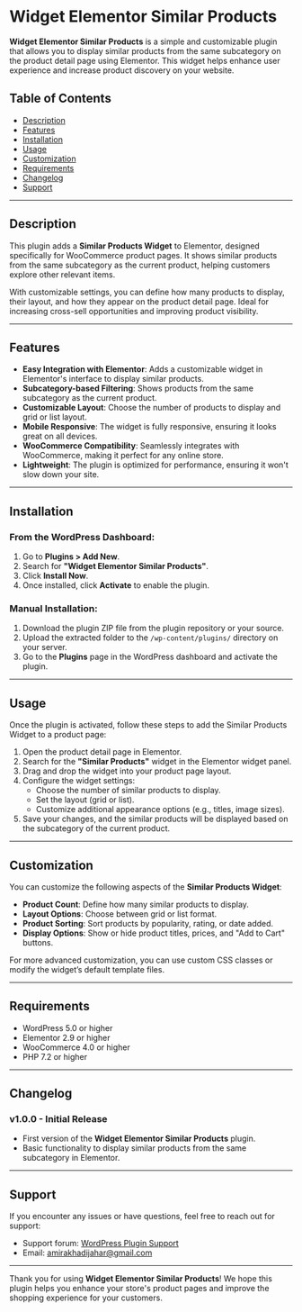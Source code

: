 # Widget Elementor Similar Products

**Widget Elementor Similar Products** is a simple and customizable plugin that allows you to display similar products from the same subcategory on the product detail page using Elementor. This widget helps enhance user experience and increase product discovery on your website.

## Table of Contents

- [Description](#description)
- [Features](#features)
- [Installation](#installation)
- [Usage](#usage)
- [Customization](#customization)
- [Requirements](#requirements)
- [Changelog](#changelog)
- [Support](#support)

---

## Description

This plugin adds a **Similar Products Widget** to Elementor, designed specifically for WooCommerce product pages. It shows similar products from the same subcategory as the current product, helping customers explore other relevant items. 

With customizable settings, you can define how many products to display, their layout, and how they appear on the product detail page. Ideal for increasing cross-sell opportunities and improving product visibility.

---

## Features

- **Easy Integration with Elementor**: Adds a customizable widget in Elementor's interface to display similar products.
- **Subcategory-based Filtering**: Shows products from the same subcategory as the current product.
- **Customizable Layout**: Choose the number of products to display and grid or list layout.
- **Mobile Responsive**: The widget is fully responsive, ensuring it looks great on all devices.
- **WooCommerce Compatibility**: Seamlessly integrates with WooCommerce, making it perfect for any online store.
- **Lightweight**: The plugin is optimized for performance, ensuring it won't slow down your site.

---

## Installation

### From the WordPress Dashboard:

1. Go to **Plugins > Add New**.
2. Search for **"Widget Elementor Similar Products"**.
3. Click **Install Now**.
4. Once installed, click **Activate** to enable the plugin.

### Manual Installation:

1. Download the plugin ZIP file from the plugin repository or your source.
2. Upload the extracted folder to the `/wp-content/plugins/` directory on your server.
3. Go to the **Plugins** page in the WordPress dashboard and activate the plugin.

---

## Usage

Once the plugin is activated, follow these steps to add the Similar Products Widget to a product page:

1. Open the product detail page in Elementor.
2. Search for the **"Similar Products"** widget in the Elementor widget panel.
3. Drag and drop the widget into your product page layout.
4. Configure the widget settings:
   - Choose the number of similar products to display.
   - Set the layout (grid or list).
   - Customize additional appearance options (e.g., titles, image sizes).
5. Save your changes, and the similar products will be displayed based on the subcategory of the current product.

---

## Customization

You can customize the following aspects of the **Similar Products Widget**:

- **Product Count**: Define how many similar products to display.
- **Layout Options**: Choose between grid or list format.
- **Product Sorting**: Sort products by popularity, rating, or date added.
- **Display Options**: Show or hide product titles, prices, and "Add to Cart" buttons.

For more advanced customization, you can use custom CSS classes or modify the widget’s default template files.

---

## Requirements

- WordPress 5.0 or higher
- Elementor 2.9 or higher
- WooCommerce 4.0 or higher
- PHP 7.2 or higher

---

## Changelog

### v1.0.0 - Initial Release
- First version of the **Widget Elementor Similar Products** plugin.
- Basic functionality to display similar products from the same subcategory in Elementor.

---

## Support

If you encounter any issues or have questions, feel free to reach out for support:


- Support forum: [WordPress Plugin Support](https://wordpress.org/support/plugin/widget-elementor-similar-products)
- Email: amirakhadijahar@gmail.com

---

Thank you for using **Widget Elementor Similar Products**! We hope this plugin helps you enhance your store's product pages and improve the shopping experience for your customers.
